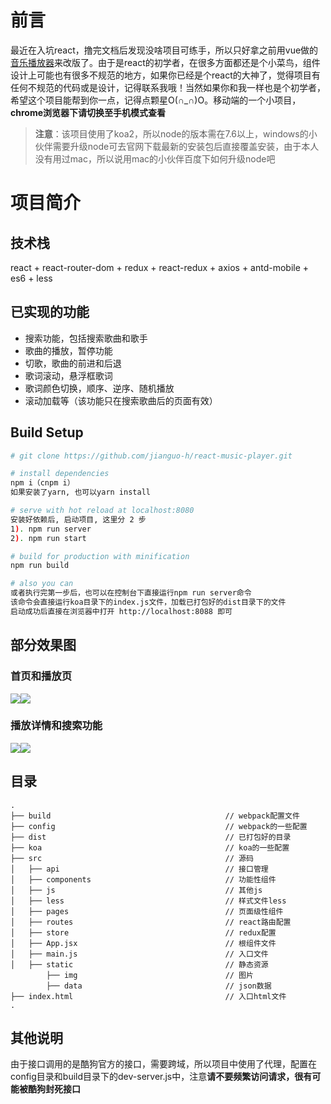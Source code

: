 # 前言

最近在入坑react，撸完文档后发现没啥项目可练手，所以只好拿之前用vue做的[音乐播放器](https://github.com/jianguo-h/vue-music-player)来改版了。由于是react的初学者，在很多方面都还是个小菜鸟，组件设计上可能也有很多不规范的地方，如果你已经是个react的大神了，觉得项目有任何不规范的代码或是设计，记得联系我哦！当然如果你和我一样也是个初学者，希望这个项目能帮到你一点，记得点颗星O(∩_∩)O。移动端的一个小项目，**chrome浏览器下请切换至手机模式查看**
>**注意**：该项目使用了koa2，所以node的版本需在7.6以上，windows的小伙伴需要升级node可去官网下载最新的安装包后直接覆盖安装，由于本人没有用过mac，所以说用mac的小伙伴百度下如何升级node吧

# 项目简介

## 技术栈

react + react-router-dom + redux + react-redux + axios + antd-mobile + es6 + less

## 已实现的功能

* 搜索功能，包括搜索歌曲和歌手
* 歌曲的播放，暂停功能
* 切歌，歌曲的前进和后退
* 歌词滚动，悬浮框歌词
* 歌词颜色切换，顺序、逆序、随机播放
* 滚动加载等（该功能只在搜索歌曲后的页面有效）

## Build Setup

``` bash
# git clone https://github.com/jianguo-h/react-music-player.git

# install dependencies
npm i（cnpm i）
如果安装了yarn, 也可以yarn install

# serve with hot reload at localhost:8080
安装好依赖后, 启动项目, 这里分 2 步
1). npm run server
2). npm run start

# build for production with minification
npm run build

# also you can
或者执行完第一步后，也可以在控制台下直接运行npm run server命令
该命令会直接运行koa目录下的index.js文件，加载已打包好的dist目录下的文件
启动成功后直接在浏览器中打开 http://localhost:8088 即可
```

## 部分效果图

### 首页和播放页
<img src = "https://github.com/jianguo-h/vue-music-player/blob/master/screenshot/index.gif" /><img src = "https://github.com/jianguo-h/vue-music-player/blob/master/screenshot/whole.gif" />


### 播放详情和搜索功能
<img src = "https://github.com/jianguo-h/vue-music-player/blob/master/screenshot/play-detail.gif" /><img src = "https://github.com/jianguo-h/vue-music-player/blob/master/screenshot/search.gif" />

## 目录

```
.
├── build                                       // webpack配置文件
├── config                                      // webpack的一些配置
├── dist                                        // 已打包好的目录
├── koa                                         // koa的一些配置
├── src                                         // 源码
│   ├── api                                     // 接口管理
│   ├── components                              // 功能性组件
│   ├── js                                      // 其他js
│   ├── less                                    // 样式文件less
│   ├── pages                                   // 页面级性组件
│   ├── routes                                  // react路由配置
│   ├── store                                   // redux配置
│   ├── App.jsx                                 // 根组件文件
│   ├── main.js                                 // 入口文件
│   ├── static                                  // 静态资源
        ├── img                                 // 图片
        ├── data                                // json数据
├── index.html                                  // 入口html文件
.
```

## 其他说明
由于接口调用的是酷狗官方的接口，需要跨域，所以项目中使用了代理，配置在config目录和build目录下的dev-server.js中，注意**请不要频繁访问请求，很有可能被酷狗封死接口**
